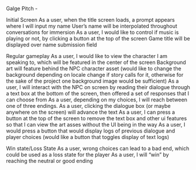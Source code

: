 Galge Pitch -

Initial Screen 
As a user, when the title screen loads, a prompt appears where I will input my name
User’s name will be interpolated throughout conversations for immersion
As a user, I would like to control if music is playing or not, by clicking a button at the top of the screen
Game title will be displayed over name submission field

Regular gameplay
As a user, I would like to view the character I am speaking to, which will be featured in the center of the screen
Background art will feature behind the NPC character asset (would like to change the background depending on locale change if story calls for it, otherwise for the sake of the project one background image would be sufficient)
As a user, I will interact with the NPC on screen by reading their dialogue through a text box at the bottom of the screen, then offered a set of responses that I can choose from
As a user, depending on my choices, I will reach between one of three endings.
As a user, clicking the dialogue box (or maybe anywhere on the screen) will advance the text
As a user, I can press a button at the top of the screen to remove the text box and other ui features so that I can view the art asses without the UI being in the way
As a user, I would press a button that would display logs of previous dialogue and player choices (would like a button that toggles display of text logs)

Win state/Loss State
As a user, wrong choices can lead to a bad end, which could be used as a loss state for the player
As a user, I will “win” by reaching the neutral or good ending
